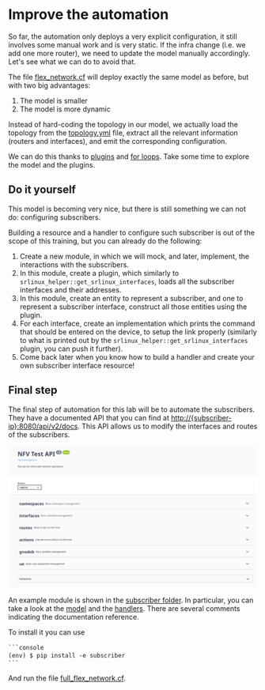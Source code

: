 # Improve the automation

So far, the automation only deploys a very explicit configuration, it still involves some manual work and is very static.  If the infra change (i.e. we add one more router), we need to update the model manually accordingly.  Let's see what we can do to avoid that.

The file [flex_network.cf](./flex_network.cf) will deploy exactly the same model as before, but with two big advantages:
1. The model is smaller
2. The model is more dynamic

Instead of hard-coding the topology in our model, we actually load the topology from the [topology.yml](./inmanta-module-srlinux-helper//files/topology.yml) file, extract all the relevant information (routers and interfaces), and emit the corresponding configuration.

We can do this thanks to [plugins](https://docs.inmanta.com/community/latest/language.html#plug-ins) and [for loops](https://docs.inmanta.com/community/latest/language.html#for-loop).  Take some time to explore the model and the plugins.

## Do it yourself

This model is becoming very nice, but there is still something we can not do: configuring subscribers.

Building a resource and a handler to configure such subscriber is out of the scope of this training, but you can already do the following:
1. Create a new module, in which we will mock, and later, implement, the interactions with the subscribers.
2. In this module, create a plugin, which similarly to `srlinux_helper::get_srlinux_interfaces`, loads all the subscriber interfaces and their addresses.
3. In this module, create an entity to represent a subscriber, and one to represent a subscriber interface, construct all those entities using the plugin.
4. For each interface, create an implementation which prints the command that should be entered on the device, to setup the link properly (similarly to what is printed out by the `srlinux_helper::get_srlinux_interfaces` plugin, you can push it further).
5. Come back later when you know how to build a handler and create your own subscriber interface resource!

## Final step

The final step of automation for this lab will be to automate the subscribers. They have a documented API that you can find at <http://{subscriber-ip}:8080/api/v2/docs>. This API allows us to modify the interfaces and routes of the subscribers.

![alt](images/subscriber-api.png)

An example module is shown in the [subscriber folder](./subscriber/). In particular, you can take a look at the [model](./subscriber/model/_init.cf) and the [handlers](./subscriber/inmanta_plugins/subscriber/__init__.py). There are several comments indicating the documentation reference.

To install it you can use

    ```console
    (env) $ pip install -e subscriber
    ```

And run the file [full_flex_network.cf](./full_flex_network.cf).